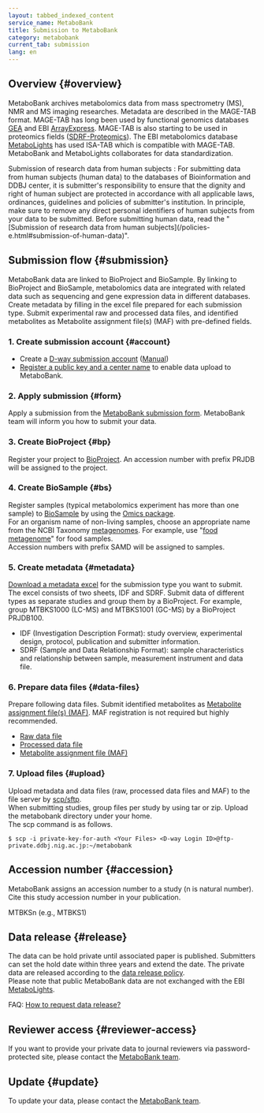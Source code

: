 ```yaml
---
layout: tabbed_indexed_content
service_name: MetaboBank
title: Submission to MetaboBank
category: metabobank
current_tab: submission
lang: en
---
```


## Overview  {#overview}

MetaboBank archives metabolomics data from mass spectrometry (MS), NMR and MS imaging researches. 
Metadata are described in the MAGE-TAB format. 
MAGE-TAB has long been used by functional genomics databases [GEA](/gea/index-e.html) and EBI [ArrayExpress](https://www.ebi.ac.uk/arrayexpress/). MAGE-TAB is also starting to be used in proteomics fields ([SDRF-Proteomics](https://www.nature.com/articles/s41467-021-26111-3)). The EBI metabolomics database [MetaboLights](https://www.ebi.ac.uk/metabolights/) has used ISA-TAB which is compatible with MAGE-TAB. MetaboBank and MetaboLights collaborates for data standardization.

<div class="attention" markdown="1">
  <span class="red">Submission of research data from human subjects</span>  
  : For submitting data from human subjects (human data) to the databases of Bioinformation and DDBJ center, it is submitter's responsibility to ensure that the dignity and right of human subject are protected in accordance with all applicable laws, ordinances, guidelines and policies of submitter's institution. In principle, make sure to remove any direct personal identifiers of human subjects from your data to be submitted. Before submitting human data, read the "[Submission of research data from human subjects](/policies-e.html#submission-of-human-data)".
</div>

## Submission flow  {#submission}

MetaboBank data are linked to BioProject and BioSample. 
By linking to BioProject and BioSample, metabolomics data are integrated with related data such as sequencing and gene expression data in different databases.   
Create metadata by filling in the excel file prepared for each submission type. 
Submit experimental raw and processed data files, and identified metabolites as Metabolite assignment file(s) (MAF) with pre-defined fields.

### 1. Create submission account  {#account}

- Create a [D-way submission account](https://ddbj.nig.ac.jp/D-way/) ([Manual](/account-e.html))
- [Register a public key and a center name](/account-e.html#enable-dra-submission-in-account) to enable data upload to MetaboBank.

### 2. Apply submission {#form}

Apply a submission from the [MetaboBank submission form](https://docs.google.com/forms/d/157KHuapqWPBXDhxIE6V0GqyvoOTgojhOQNAI4hsJKfA). MetaboBank team will inform you how to submit your data.   

### 3. Create BioProject {#bp}

Register your project to [BioProject](/bioproject/submission-e.html). 
An accession number with prefix PRJDB will be assigned to the project.

### 4. Create BioSample {#bs}

Register samples (typical metabolomics experiment has more than one sample) to [BioSample](/biosample/submission-e.html) by using the [Omics package](/biosample/submission-e.html#Sample-type).   
For an organism name of non-living samples, choose an appropriate name from the NCBI Taxonomy [metagenomes](https://www.ncbi.nlm.nih.gov/Taxonomy/Browser/wwwtax.cgi?mode=Undef&id=408169&lvl=3&keep=1&srchmode=1&unlock). For example, use "[food metagenome](https://www.ncbi.nlm.nih.gov/Taxonomy/Browser/wwwtax.cgi?mode=Info&id=870726&lvl=3&lin=f&keep=1&srchmode=1&unlock)" for food samples.  
Accession numbers with prefix SAMD will be assigned to samples.

### 5. Create metadata  {#metadata}

[Download a metadata excel]((/metabobank/metadata-e.html)) for the submission type you want to submit. 
The excel consists of two sheets, IDF and SDRF. 
Submit data of different types as separate studies and group them by a BioProject. For example, group MTBKS1000 (LC-MS) and MTBKS1001 (GC-MS) by a BioProject PRJDB100.  

- IDF (Investigation Description Format): study overview, experimental design, protocol, publication and submitter information.
- SDRF (Sample and Data Relationship Format): sample characteristics and relationship between sample, measurement instrument and data file.

### 6. Prepare data files {#data-files}

Prepare following data files. Submit identified metabolites as [Metabolite assignment file(s) (MAF)](/metabobank/datafile-e.html). MAF registration is not required but highly recommended.

- [Raw data file](/metabobank/datafile-e.html)
- [Processed data file](/metabobank/datafile-e.html)
- [Metabolite assignment file (MAF)](/metabobank/datafile-e.html)

### 7. Upload files {#upload}

Upload metadata and data files (raw, processed data files and MAF) to the file server by [scp/sftp](/dra/submission-e.html#upload-sequence-data).  
When submitting studies, group files per study by using tar or zip. 
Upload the metabobank directory under your home.  
The scp command is as follows.

```
$ scp -i private-key-for-auth <Your Files> <D-way Login ID>@ftp-private.ddbj.nig.ac.jp:~/metabobank
```

## Accession number  {#accession}

MetaboBank assigns an accession number to a study (n is natural number). 
Cite this study accession number in your publication.

MTBKSn (e.g., MTBKS1)

## Data release  {#release}

The data can be hold private until associated paper is published. 
Submitters can set the hold date within three years and extend the date. 
The private data are released according to the [data release policy](/documents/data-release-policy-e.html).  
Please note that public MetaboBank data are not exchanged with the EBI [MetaboLights](https://www.ebi.ac.uk/metabolights/).

FAQ: [How to request data release?](/faq/ja/request-release-e.html)

## Reviewer access  {#reviewer-access}

If you want to provide your private data to journal reviewers via password-protected site, 
please contact the [MetaboBank team](/contact-ddbj-e.html).  

## Update  {#update}

To update your data, please contact the [MetaboBank team](/contact-ddbj-e.html).
